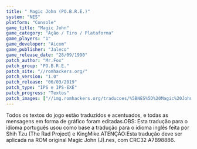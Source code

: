 ```yaml
---
title: " Magic John (PO.B.R.E.)"
system: "NES"
platform: "Console"
game_title: "Magic John"
game_category: "Ação / Tiro / Plataforma"
game_players: "1"
game_developer: "Aicom"
game_publisher: "Jaleco"
game_release_date: "28/09/1990"
patch_author: "Mr.Fox"
patch_group: "PO.B.R.E."
patch_site: "//romhackers.org/"
patch_version: "1.0"
patch_release: "06/03/2019"
patch_type: "IPS e IPS-EXE"
patch_progress: "Textos"
patch_images: ["//img.romhackers.org/traducoes/%5BNES%5D%20Magic%20John%20-%20POBRE%20-%201.png","//img.romhackers.org/traducoes/%5BNES%5D%20Magic%20John%20-%20POBRE%20-%202.png","//img.romhackers.org/traducoes/%5BNES%5D%20Magic%20John%20-%20POBRE%20-%203.png"]
---
```

Todos os textos do jogo estão traduzidos e acentuados, e todas as mensagens em forma de gráfico foram editadas.OBS: Esta tradução para o idioma português usou como base a tradução para o idioma inglês feita por Shih Tzu (The Rad Project) e KingMike.ATENÇÃO:Esta tradução deve ser aplicada na ROM original Magic John (J).nes, com CRC32 A7B98886.
